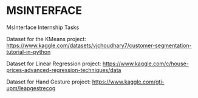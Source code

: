 # MSINTERFACE
MsInterface Internship Tasks

Dataset for the KMeans project:
https://www.kaggle.com/datasets/vjchoudhary7/customer-segmentation-tutorial-in-python

Dataset for Linear Regression project:
https://www.kaggle.com/c/house-prices-advanced-regression-techniques/data

Dataset for Hand Gesture project:
https://www.kaggle.com/gti-upm/leapgestrecog

